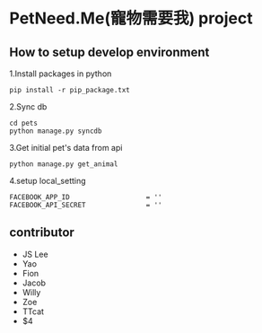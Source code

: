 # PetNeed.Me(寵物需要我) project

## How to setup develop environment

1.Install packages in python

```
pip install -r pip_package.txt
```

2.Sync db

```
cd pets
python manage.py syncdb
```

3.Get initial pet's data from api

```
python manage.py get_animal
```

4.setup local_setting
```
FACEBOOK_APP_ID                   = ''
FACEBOOK_API_SECRET               = ''
```


## contributor
* JS Lee
* Yao
* Fion
* Jacob
* Willy
* Zoe
* TTcat
* $4